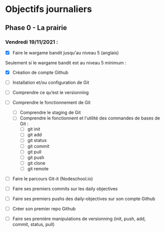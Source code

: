 # Objectifs journaliers

## Phase 0 - La prairie

### Vendredi 19/11/2021 :

* [X] Faire le wargame bandit jusqu'au niveau 5 (anglais)



Seulement si le wargame bandit est au niveau 5 minimum : 

* [X] Création de compte Github
* [ ] Installation et/ou configuration de Git
* [ ] Comprendre ce qu’est le versionning
* [ ] Comprendre le fonctionnement de Git
  * [ ] Comprendre le staging de Git
  * [ ] Comprendre le fonctionnent et l'utilité des commandes de bases de Git :
    * [ ] git init
    * [ ] git add
    * [ ] git status
    * [ ] git commit
    * [ ] git pull
    * [ ] git push
    * [ ] git clone
    * [ ] git remote
* [ ] Faire le parcours Git-it (Nodeschool.io)
* [ ] Faire ses premiers commits sur les daily objectives
* [ ] Faire ses premiers pushs des daily-objectives sur son compte Github

* [ ] Créer son premier repo Github
* [ ] Faire ses première manipulations de versionning (init, push, add, commit, status, pull)


